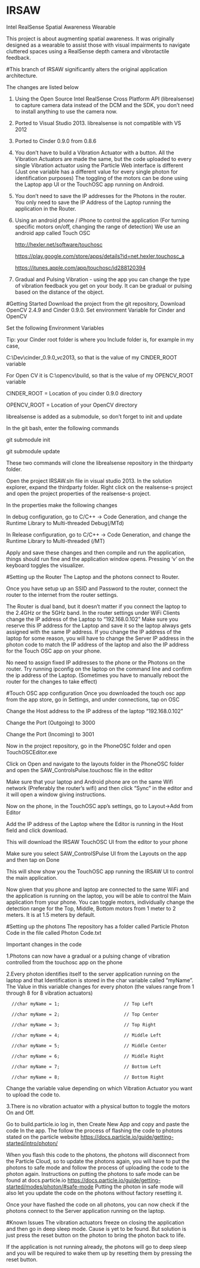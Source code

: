 # IRSAW
Intel RealSense Spatial Awareness Wearable 


This project is about augmenting spatial awareness. It was originally designed as a wearable to assist those with visual impairments to navigate cluttered spaces using a RealSense depth camera and vibrotactile feedback.

#This branch of IRSAW significantly alters the original application architecture.

The changes are listed below

1. Using the Open Source Intel RealSense Cross Platform API (librealsense) to capture camera data instead of the DCM and the SDK, you don’t need to install anything to use the camera now.

2. Ported to Visual Studio 2013. librealsense is not compatible with VS 2012

3. Ported to Cinder 0.9.0 from 0.8.6

4. You don’t have to build a Vibration Actuator with a button. All the Vibration Actuators are made the same, but the code uploaded to every single Vibration actuator using the Particle Web interface is different (Just one variable has a different value for every single photon for identification purposes) The toggling of the motors can be done using the Laptop app UI or the TouchOSC app running on Android.

5. You don’t need to save the IP addresses for the Photons in the router. You only need to save the IP Address of the Laptop running the application in the Router.

6. Using an android phone / iPhone to control the application (For turning specific motors on/off, changing the range of detection) We use an android app called Touch OSC 

      http://hexler.net/software/touchosc 

      https://play.google.com/store/apps/details?id=net.hexler.touchosc_a

      https://itunes.apple.com/app/touchosc/id288120394

7. Gradual and Pulsing Vibration - using the app you can change the type of vibration feedback you get on your body. It can be gradual or pulsing based on the distance of the object.

#Getting Started
Download the project from the git repository, Download OpenCV 2.4.9 and Cinder 0.9.0. Set environment Variable for Cinder and OpenCV

Set the following Environment Variables	

Tip: your Cinder root folder is where you Include folder is, for example in my case, 

C:\Dev\cinder_0.9.0_vc2013, so that is the value of my CINDER_ROOT variable

For Open CV it is C:\opencv\build, so that is the value of my OPENCV_ROOT variable

CINDER_ROOT = Location of you cinder 0.9.0 directory

OPENCV_ROOT = Location of your OpenCV directory

librealsense is added as a submodule, so don’t forget to init and update

In the git bash, enter the following commands

git submodule init

git submodule update

These two commands will clone the librealsense repository in the thirdparty folder.

Open the project IRSAW.sln file in visual studio 2013. In the solution explorer, expand the thirdparty folder. Right click on the realsense-s project and open the project properties of the realsense-s project.

In the properties make the following changes

In debug configuration, go to C/C++ -> Code Generation, and change the Runtime Library to Multi-threaded Debug(/MTd)

In Release configuration, go to C/C++ -> Code Generation, and change the Runtime Library to Multi-threaded (/MT)

Apply and save these changes and then compile and run the application, things should run fine and the application window opens. Pressing ‘v’ on the keyboard toggles the visualizer.


#Setting up the Router
The Laptop and the photons connect to Router.

Once you have setup up an SSID and Password to the router, connect the router to the internet from the router settings.

The Router is dual band, but it doesn’t matter if you connect the laptop to the 2.4GHz or the 5GHz band. In the router settings under WiFi Clients change the IP address of the Laptop to “192.168.0.102” Make sure you reserve this IP address for the Laptop and save it so the laptop always gets assigned with the same IP address. If you change the IP address of the laptop for some reason, you will have to change the Server IP address in the photon code to match the IP address of the laptop and also the IP address for the Touch OSC app on your phone.

No need to assign fixed IP addresses to the phone or the Photons on the router.
Try running ipconfig on the laptop on the command line and confirm the ip address of the Laptop. (Sometimes you have to manually reboot the router for the changes to take effect)

#Touch OSC app configuration
Once you downloaded the touch osc app from the app store, go in Settings, and under connections, tap on OSC

Change the Host address to the IP address of the laptop “192.168.0.102”

Change the Port (Outgoing) to 3000

Change the Port (Incoming) to 3001

Now in the project repository, go in the PhoneOSC folder and open TouchOSCEditor.exe

Click on Open and navigate to the layouts folder in the PhoneOSC folder and open the SAW_ControlsPulse.touchosc file in the editor

Make sure that your laptop and Android phone are on the same Wifi network (Preferably the router’s wifi) and then click “Sync” in the editor and it will open a window giving instructions.

Now on the phone, in the TouchOSC app’s settings, go to Layout->Add from Editor

Add the IP address of the Laptop where the Editor is running in the Host field and click download.

This will download the IRSAW TouchOSC UI from the editor to your phone

Make sure you select SAW_ControlSPulse UI from the Layouts on the app and then tap on Done

This will show show you the TouchOSC app running the IRSAW UI to control the main application.

Now given that you phone and laptop are connected to the same WiFi and the application is running on the laptop, you will be able to control the Main application from your phone. You can toggle motors, individually change the detection range for the Top, Middle, Bottom motors from 1 meter to 2 meters. It is at 1.5 meters by default.

#Setting up the photons
The repository has a folder called Particle Photon Code in the file called Photon Code.txt

Important changes in the code

1.Photons can now have a gradual or a pulsing change of vibration controlled from the touchosc app on the phone

2.Every photon identifies itself to the server application running on the laptop and that Identification is stored in the char variable called “myName”. The Value in this variable changes for every photon (the values range from 1 through 8 for 8 vibration actuators) 

      //char myName = 1;                        // Top Left

      //char myName = 2;                        // Top Center

      //char myName = 3;                        // Top Right

      //char myName = 4;                        // Middle Left

      //char myName = 5;                        // Middle Center

      //char myName = 6;                        // Middle Right

      //char myName = 7;                        // Bottom Left

      //char myName = 8;                        // Bottom Right

Change the variable value depending on which Vibration Actuator you want to upload the code to.

3.There is no vibration actuator with a physical button to toggle the motors On and Off.

Go to build.particle.io log in, then Create New App and copy and paste the code In the app. The follow the process of flashing the code to photons stated on the particle website
https://docs.particle.io/guide/getting-started/intro/photon/ 

When you flash this code to the photons, the photons will disconnect from the Particle Cloud, so to update the photons again, you will have to put the photons to safe mode and follow the process of uploading the code to the photon again. Instructions on putting the photons to safe mode can be found at docs.particle.io https://docs.particle.io/guide/getting-started/modes/photon/#safe-mode Putting the photon in safe mode will also let you update the code on the photons without factory resetting it.

Once your have flashed the code on all photons, you can now check if the photons connect to the Server application running on the laptop. 

#Known Issues
The vibration actuators freeze on closing the application and then go in deep sleep mode. Cause is yet to be found. But solution is just press the reset button on the photon to bring the photon back to life. 

If the application is not running already, the photons will go to deep sleep and you will be required to wake them up by resetting them by pressing the reset button. 
